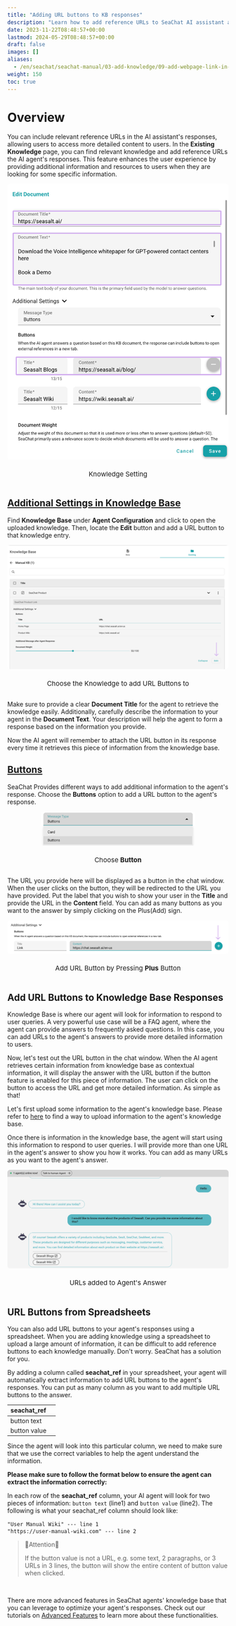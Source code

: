 ```yaml
---
title: "Adding URL buttons to KB responses"
description: "Learn how to add reference URLs to SeaChat AI assistant answers to provide more detailed information  to users. This guide will walk you through adding URLs in the 'Existing Knowledge' page, enriching AI assistant interactions. Included YouTube video tutorials will demonstrate this process in detail, ensuring easy comprehension and implementation of these enhancements. By adding URLs, your AI assistant will be able to offer more comprehensive customer support, enhancing user experience."
date: 2023-11-22T08:48:57+00:00
lastmod: 2024-05-29T08:48:57+00:00
draft: false
images: []
aliases:
  - /en/seachat/seachat-manual/03-add-knowledge/09-add-webpage-link-in-answers/
weight: 150
toc: true
---
```


[//]: # ()
[//]: # (# :movie_camera: Video Tutorial)

[//]: # ()
[//]: # (<iframe width="100%" height="400" src="https://www.youtube.com/embed/?listType=playlist&list=PL8K7_LTqly449uOg_uBWOPfFyL1fJRjkE&index=12" title="YouTube video player" frameborder="0" allow="accelerometer; autoplay; clipboard-write; encrypted-media; gyroscope; picture-in-picture" allowfullscreen style="border-radius: 30px;"></iframe>)

[//]: # ()
[//]: # (---)
# Overview

You can include relevant reference URLs in the AI assistant's responses, allowing users to access more detailed content to users. In the **Existing Knowledge** page, you can find relevant knowledge and add reference URLs the AI agent's responses. This feature enhances the user experience by providing additional information and resources to users when they are looking for some specific information. 

<div id="additional-setting-ui" style="display: flex; flex-direction: column; align-items: center;">
<div style="width: 100%; text-align: center; display: flex; flex-direction: column; align-items: center; justify-item: center">
    <a href="/images/seachat/en/knowledge-advanced-features/url-button/new-kb-ui.png" target="_blank">
    <img width="100%" style="border-radius: 0.4rem; cursor: zoom-in;" src="/images/seachat/en/knowledge-advanced-features/url-button/new-kb-ui.png" alt="image showcasing how to write an agent description">
    </a>
</div>
    <p style="margin-top: 20px; font-size: 15px">Knowledge Setting</p>
</div>

## [Additional Settings in Knowledge Base](#additional-setting-ui)

Find **Knowledge Base** under **Agent Configuration** and click to open the uploaded knowledge. Then, locate the **Edit** button and add a URL button to that knowledge entry.

<div id="additional-setting-ui" style="display: flex; flex-direction: column; align-items: center;">
<div style="width: 100%; text-align: center; display: flex; flex-direction: column; align-items: center; justify-item: center">
    <a href="/images/seachat/en/knowledge-advanced-features/url-button/choose-knowledge.png" target="_blank">
    <img width="100%" style="border-radius: 0.4rem; cursor: zoom-in;" src="/images/seachat/en/knowledge-advanced-features/url-button/choose-knowledge.png" alt="image showcasing how to write an agent description">
    </a>
</div>
    <p style="margin-top: 20px; font-size: 15px">Choose the Knowledge to add URL Buttons to</p>
</div>

Make sure to provide a clear **Document Title** for the agent to retrieve the knowledge easily. Additionally, carefully describe the information to your agent in the **Document Text**. Your description will help the agent to form a response based on the information you provide.

Now the AI agent will remember to attach the URL button in its response every time it retrieves this piece of information from the knowledge base.

## [Buttons](#additional-setting-ui)

SeaChat Provides different ways to add additional information to the agent's response. Choose the **Buttons** option to add a URL button to the agent's response.

<div id="additional-setting-ui" style="display: flex; flex-direction: column; align-items: center;">
<div style="width: 100%; text-align: center; display: flex; flex-direction: column; align-items: center; justify-item: center">
    <a href="/images/seachat/en/knowledge-advanced-features/url-button/choose-button.png" target="_blank">
    <img width="70%" style="border-radius: 0.4rem; cursor: zoom-in;" src="/images/seachat/en/knowledge-advanced-features/url-button/choose-button.png" alt="image showcasing how to write an agent description">
    </a>
</div>
    <p style="margin-top: 20px; font-size: 15px">Choose <strong>Button</strong></p>
</div>

The URL you provide here will be displayed as a button in the chat window. When the user clicks on the button, they will be redirected to the URL you have provided. Put the label that you wish to show your user in the **Title** and provide the URL in the **Content** field. You can add as many buttons as you want to the answer by simply clicking on the Plus(Add) sign.

<div id="additional-setting-ui" style="display: flex; flex-direction: column; align-items: center;">
<div style="width: 100%; text-align: center; display: flex; flex-direction: column; align-items: center; justify-item: center">
    <a href="/images/seachat/en/knowledge-advanced-features/url-button/add-more-url.png" target="_blank">
    <img width="100%" style="border-radius: 0.4rem; cursor: zoom-in;" src="/images/seachat/en/knowledge-advanced-features/url-button/add-more-url.png" alt="image showcasing how to write an agent description">
    </a>
</div>
    <p style="margin-top: 20px; font-size: 15px">Add URL Button by Pressing <strong>Plus</strong> Button</p>
</div>

## Add URL Buttons to Knowledge Base Responses

Knowledge Base is where our agent will look for information to respond to user queries. A very powerful use case will be a FAQ agent, where the agent can provide answers to frequently asked questions. In this case, you can add URLs to the agent's answers to provide more detailed information to users.

Now, let's test out the URL button in the chat window. When the AI agent retrieves certain information from knowledge base as contextual information, it will display the answer with the URL button if the button feature is enabled for this piece of information. The user can click on the button to access the URL and get more detailed information. As simple as that!

Let's first upload some information to the agent's knowledge base. Please refer to [here](/en/seachat/seachat-manual/03-add-knowledge/) to find a way to upload information to the agent's knowledge base.

Once there is information in the knowledge base, the agent will start using this information to respond to user queries. I will provide more than one URL in the agent's answer to show you how it works. You can add as many URLs as you want to the agent's answer. 

<div id="additional-setting-ui" style="display: flex; flex-direction: column; align-items: center;">
<div style="width: 100%; text-align: center; display: flex; flex-direction: column; align-items: center; justify-item: center">
    <a href="/images/seachat/en/knowledge-advanced-features/url-button/url-to-answer.png" target="_blank">
    <img width="100%" style="border-radius: 0.4rem; cursor: zoom-in;" src="/images/seachat/en/knowledge-advanced-features/url-button/url-to-answer.png" alt="image showcasing how to write an agent description">
    </a>
</div>
    <p style="margin-top: 20px; font-size: 15px">URLs added to Agent's Answer</p>
</div>

## URL Buttons from Spreadsheets

You can also add URL buttons to your agent's responses using a spreadsheet. When you are adding knowledge using a spreadsheet to upload a large amount of information, it can be difficult to add reference buttons to each knowledge manually. Don't worry. SeaChat has a solution for you. 

By adding a column called **seachat_ref** in your spreadsheet, your agent will automatically extract information to add URL buttons to the agent's responses. You can put as many column as you want to add multiple URL buttons to the answer.

| seachat_ref      ||
|------------------|-|
| button text |
|button value |

Since the agent will look into this particular column, we need to make sure that we use the correct variables to help the agent understand the information.

**Please make sure to follow the format below to ensure the agent can extract the information correctly:**

In each row of the **seachat_ref** column, your AI agent will look for two pieces of information: <code>button text</code> (line1) and <code>button value</code> (line2). The following is what your seachat_ref column should look like:

```
"User Manual Wiki" --- line 1
"https://user-manual-wiki.com" --- line 2
```

> 🚨Attention🚨
> 
> If the button value is not a URL, e.g. some text, 2 paragraphs, or 3 URLs in 3 lines, the button will show the entire content of button value when clicked.
> 

<br/>

There are more advanced features in SeaChat agents' knowledge base that you can leverage to optimize your agent's responses. Check out our tutorials on [Advanced Features](/en/seachat/seachat-manual/03-add-knowledge/09-advanced-features/) to learn more about these functionalities.